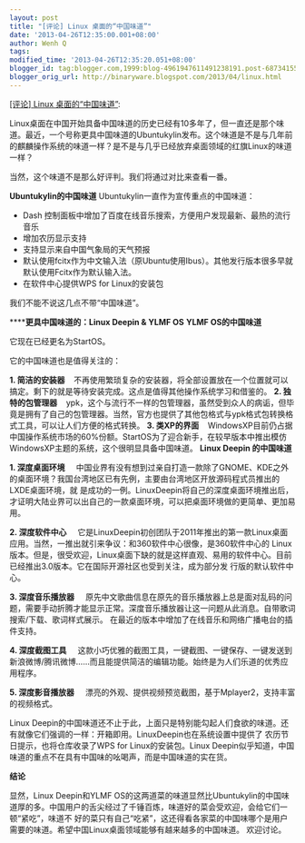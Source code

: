 ```yaml
---
layout: post
title: "[评论] Linux 桌面的“中国味道”"
date: '2013-04-26T12:35:00.001+08:00'
author: Wenh Q
tags:
modified_time: '2013-04-26T12:35:20.051+08:00'
blogger_id: tag:blogger.com,1999:blog-4961947611491238191.post-6873415537303051047
blogger_orig_url: http://binaryware.blogspot.com/2013/04/linux.html
---
```


[[评论] Linux
桌面的“中国味道”](http://www.oschina.net/news/39967/linux-with-chinese-favor):

Linux桌面在中国开始具备中国味道的历史已经有10多年了，但一直还是那个味道。最近，一个号称更具中国味道的Ubuntukylin发布。这个味道是不是与几年前的麒麟操作系统的味道一样？是不是与几乎已经放弃桌面领域的红旗Linux的味道一样？

当然，这个味道不是那么好评判。我们将通过对比来查看一番。

**Ubuntukylin的中国味道**
Ubuntukylin一直作为宣传重点的中国味道：

-   Dash
    控制面板中增加了百度在线音乐搜索，方便用户发现最新、最热的流行音乐
-   增加农历显示支持
-   支持显示来自中国气象局的天气预报
-   默认使用fcitx作为中文输入法（原Ubuntu使用Ibus）。其他发行版本很多早就默认使用Fcitx作为默认输入法。
-   在软件中心提供WPS for Linux的安装包

我们不能不说这几点不带“中国味道”。

******更具中国味道的：Linux Deepin & YLMF OS**
**YLMF OS的中国味道**

它现在已经更名为StartOS。

它的中国味道也是值得关注的：

**1. 简洁的安装器**
  
不再使用繁琐复杂的安装器，将全部设置放在一个位置就可以搞定。剩下的就是等待安装完成。这点是值得其他操作系统学习和借鉴的。
**2. 独特的包管理器**
  
ypk，这个与流行不一样的包管理器，虽然受到众人的病诟，但毕竟是拥有了自己的包管理器。当然，官方也提供了其他包格式与ypk格式包转换格式工具，可以让人们方便的格式转换。
**3. 类XP的界面**
  
WindowsXP目前仍占据中国操作系统市场的60%份额。StartOS为了迎合新手，在较早版本中推出模仿WindowsXP主题的系统，这个很明显具备中国味道。
**Linux Deepin 的中国味道**

**1. 深度桌面环境**
   
中国业界有没有想到过亲自打造一款除了GNOME、KDE之外的桌面环境？我国台湾地区已有先例，主要由台湾地区开放源码程式员推出的LXDE桌面环境，就
是成功的一例。LinuxDeepin将自己的深度桌面环境推出后，才证明大陆业界可以出自己的一款桌面环境，可以把桌面环境做的更简单、更加易用。

**2. 深度软件中心**
   
它是LinuxDeepin初创团队于2011年推出的第一款Linux桌面应用。当然，一推出就引来争议：和360软件中心很像，是360软件中心的
Linux版本。但是，很受欢迎，Linux桌面下缺的就是这样直观、易用的软件中心。目前已经推出3.0版本。它在国际开源社区也受到关注，成为部分发
行版的默认软件中心。

**3. 深度音乐播放器**
   
原先中文歌曲信息在原先的音乐播放器上总是面对乱码的问题，需要手动折腾才能显示正常。深度音乐播放器让这一问题从此消息。自带歌词搜索/下载、歌词样式展示。
在最近的版本中增加了在线音乐和网络广播电台的插件支持。

**4. 深度截图工具**
   
这款小巧优雅的截图工具，一键截图、一键保存、一键发送到新浪微博/腾讯微博……而且能提供简洁的编辑功能。始终是为人们乐道的优秀应用程序。

**5. 深度影音播放器**
    漂亮的外观、提供视频预览截图，基于Mplayer2，支持丰富的视频格式。

Linux
Deepin的中国味道还不止于此，上面只是特别能勾起人们食欲的味道。还有就像它们强调的一样：开箱即用。LinuxDeepin也在系统设置中提供了
农历节日提示，也将仓库收录了WPS for Linux的安装包。Linux
Deepin似乎知道，中国味道的重点不在具有中国味的吆喝声，而是中国味道的实在货。

**结论**

显然，Linux Deepin和YLMF
OS的这两道菜的味道显然比Ubuntukylin的中国味道厚的多。中国用户的舌尖经过了千锤百炼，味道好的菜会受欢迎，会给它们一顿“紧吃”，味道不
好的菜只有自己“吃紧”，这还得看各家菜的中国味哪个是用户需要的味道。希望中国Linux桌面领域能够有越来越多的中国味道。
欢迎讨论。
